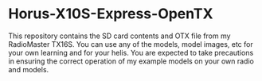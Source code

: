 # Horus-X10S-Express-OpenTX
This repository contains the SD card contents and OTX file from my RadioMaster TX16S. You can use any of the models, model images, etc for your own learning and for your helis. You are expected to take precautions in ensuring the correct operation of my example models on your own radio and models.
